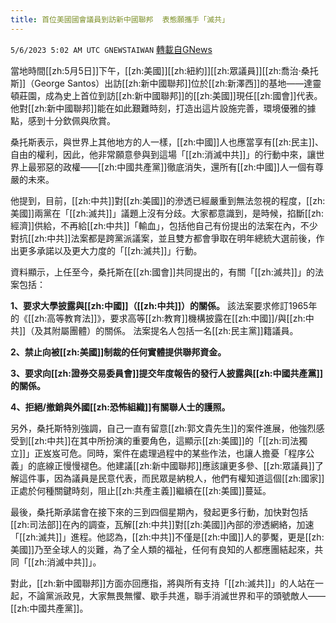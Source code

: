 ```yaml
---
title: 首位美國國會議員到訪新中國聯邦  表態願攜手「滅共」
---
```

`5/6/2023 5:02 AM UTC GNEWSTAIWAN` [轉載自GNews](https://gnews.org/articles/1279218)

當地時間[[zh:5月5日]]下午，[[zh:美國]][[zh:紐約]][[zh:眾議員]][[zh:喬治·桑托斯]]（George Santos）出訪[[zh:新中國聯邦]]位於[[zh:新澤西]]的基地——達靈頓莊園，成為史上首位到訪[[zh:新中國聯邦]]的[[zh:美國]]現任[[zh:國會]]代表。他對[[zh:新中國聯邦]]能在如此艱難時刻，打造出這片設施完善，環境優雅的據點，感到十分欽佩與欣賞。

  

桑托斯表示，與世界上其他地方的人一樣，[[zh:中國]]人也應當享有[[zh:民主]]、自由的權利，因此，他非常願意參與到這場「[[zh:消滅中共]]」的行動中來，讓世界上最邪惡的政權——[[zh:中國共產黨]]徹底消失，還所有[[zh:中國]]人一個有尊嚴的未來。

  

他提到，目前，[[zh:中共]]對[[zh:美國]]的滲透已經嚴重到無法忽視的程度，[[zh:美國]]兩黨在「[[zh:滅共]]」議題上沒有分歧。大家都意識到，是時候，掐斷[[zh:經濟]]供給，不再給[[zh:中共]]「輸血」，包括他自己有份提出的法案在內，不少對抗[[zh:中共]]法案都是跨黨派議案，並且雙方都會爭取在明年總統大選前後，作出更多承諾以及更大力度的「[[zh:滅共]]」行動。

  

資料顯示，上任至今，桑托斯在[[zh:國會]]共同提出的，有關「[[zh:滅共]]」的法案包括：

  

**1、要求大學披露與[[zh:中國]]（[[zh:中共]]）的關係。**
該法案要求修訂1965年的《[[zh:高等教育法]]》，要求高等[[zh:教育]]機構披露在[[zh:中國]]/與[[zh:中共]]（及其附屬團體）的關係。 法案提名人包括一名[[zh:民主黨]]籍議員。

**2、禁止向被[[zh:美國]]制裁的任何實體提供聯邦資金。** 

**3、要求向[[zh:證券交易委員會]]提交年度報告的發行人披露與[[zh:中國共產黨]]的關係。**

**4、拒絕/撤銷與外國[[zh:恐怖組織]]有關聯人士的護照。** 

  

另外，桑托斯特別強調，自己一直有留意[[zh:郭文貴先生]]的案件進展，他強烈感受到[[zh:中共]]在其中所扮演的重要角色，這顯示[[zh:美國]]的「[[zh:司法獨立]]」正岌岌可危。同時，案件在處理過程中的某些作法，也讓人擔憂「程序公義」的底線正慢慢褪色。他建議[[zh:新中國聯邦]]應該讓更多參、[[zh:眾議員]]了解這件事，因為議員是民意代表，而民眾是納稅人，他們有權知道這個[[zh:國家]]正處於何種關鍵時刻，阻止[[zh:共產主義]]繼續在[[zh:美國]]蔓延。

  

最後，桑托斯承諾會在接下來的三到四個星期內，發起更多行動，加快對包括[[zh:司法部]]在內的調查，瓦解[[zh:中共]]對[[zh:美國]]內部的滲透網絡，加速「[[zh:滅共]]」進程。他認為，[[zh:中共]]不僅是[[zh:中國]]人的夢魘，更是[[zh:美國]]乃至全球人的災難，為了全人類的福祉，任何有良知的人都應團結起來，共同「[[zh:消滅中共]]」。

  

對此，[[zh:新中國聯邦]]方面亦回應指，將與所有支持「[[zh:滅共]]」的人站在一起，不論黨派政見，大家無畏無懼、歇手共進，聯手消滅世界和平的頭號敵人——[[zh:中國共產黨]]。
